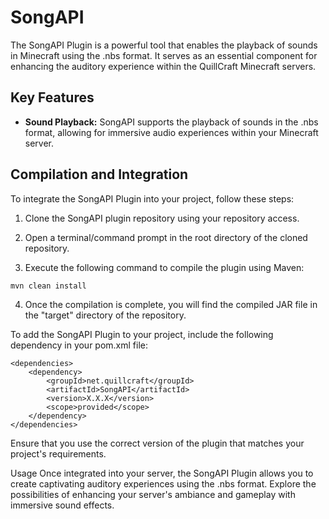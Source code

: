 # SongAPI

The SongAPI Plugin is a powerful tool that enables the playback of sounds in Minecraft using the .nbs format. It serves
as an essential component for enhancing the auditory experience within the QuillCraft Minecraft servers.

## Key Features

- **Sound Playback:** SongAPI supports the playback of sounds in the .nbs format, allowing for immersive audio
  experiences within your Minecraft server.

## Compilation and Integration

To integrate the SongAPI Plugin into your project, follow these steps:

1. Clone the SongAPI plugin repository using your repository access.

2. Open a terminal/command prompt in the root directory of the cloned repository.

3. Execute the following command to compile the plugin using Maven:

```shell
mvn clean install
```

4. Once the compilation is complete, you will find the compiled JAR file in the "target" directory of the repository.

To add the SongAPI Plugin to your project, include the following dependency in your pom.xml file:

```mvn
<dependencies>
    <dependency>
        <groupId>net.quillcraft</groupId>
        <artifactId>SongAPI</artifactId>
        <version>X.X.X</version>
        <scope>provided</scope>
    </dependency>
</dependencies>
````

Ensure that you use the correct version of the plugin that matches your project's requirements.

Usage
Once integrated into your server, the SongAPI Plugin allows you to create captivating auditory experiences using the
.nbs format. Explore the possibilities of enhancing your server's ambiance and gameplay with immersive sound effects.
